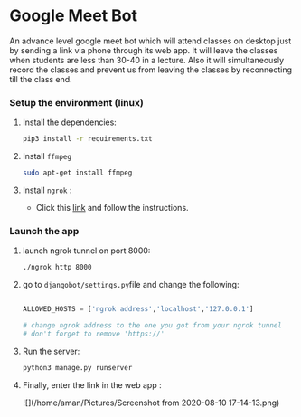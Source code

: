 # Google Meet Bot

An advance level google meet bot which will attend classes on desktop just by sending a link via phone through its web app. It will leave the classes when students are less than 30-40 in a lecture. Also it will simultaneously record the classes and prevent us from leaving the classes by reconnecting till the class end.

### Setup the environment (linux)

1. Install the dependencies:
   
   ```bash
   pip3 install -r requirements.txt
   ```
   
2. Install `ffmpeg`

   ```bash
   sudo apt-get install ffmpeg
   ```

3. Install `ngrok` :

   * Click this [link](https://ngrok.com/download) and follow the instructions.

### Launch the app

1. launch ngrok tunnel on port 8000:

   ```bash
   ./ngrok http 8000
   ```

2. go to `djangobot/settings.py`file and change the following:

   ```python
   
   ALLOWED_HOSTS = ['ngrok address','localhost','127.0.0.1']
   
   # change ngrok address to the one you got from your ngrok tunnel
   # don't forget to remove 'https://'
   ```

3. Run the server:

   ```bash
   python3 manage.py runserver
   ```

4. Finally, enter the link in the web app :

   ![](/home/aman/Pictures/Screenshot from 2020-08-10 17-14-13.png)

   